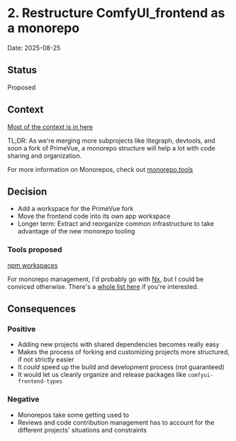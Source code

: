 # 2. Restructure ComfyUI_frontend as a monorepo

Date: 2025-08-25

## Status

Proposed

<!-- [Proposed | Accepted | Rejected | Deprecated | Superseded by [ADR-NNNN](NNNN-title.md)] -->

## Context

[Most of the context is in here](https://github.com/Comfy-Org/ComfyUI_frontend/issues/4661)

TL;DR: As we're merging more subprojects like litegraph, devtools, and soon a fork of PrimeVue,
 a monorepo structure will help a lot with code sharing and organization.

For more information on Monorepos, check out [monorepo.tools](https://monorepo.tools/)

## Decision

- Add a workspace for the PrimeVue fork
- Move the frontend code into its own app workspace
- Longer term: Extract and reorganize common infrastructure to take advantage of the new monorepo tooling

### Tools proposed

[npm workspaces](https://docs.npmjs.com/cli/v8/using-npm/workspaces)

For monorepo management, I'd probably go with [Nx](https://nx.dev/), but I could be conviced otherwise.
There's a [whole list here](https://monorepo.tools/#tools-review) if you're interested.

## Consequences

### Positive

- Adding new projects with shared dependencies becomes really easy
- Makes the process of forking and customizing projects more structured, if not strictly easier
- It *could* speed up the build and development process (not guaranteed)
- It would let us cleanly organize and release packages like `comfyui-frontend-types`

### Negative

- Monorepos take some getting used to
- Reviews and code contribution management has to account for the different projects' situations and constraints

<!-- ## Notes

Optional section for additional information, references, or clarifications. -->